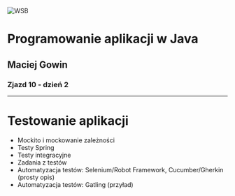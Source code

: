 ![WSB](https://maciejgowin.github.io/assets/img/wsb-logo-wroclaw.png)

# Programowanie aplikacji w Java

## Maciej Gowin

### Zjazd 10 - dzień 2

---
# Testowanie aplikacji

- Mockito i mockowanie zależności
- Testy Spring
- Testy integracyjne
- Zadania z testów
- Automatyzacja testów: Selenium/Robot Framework, Cucumber/Gherkin (prosty opis)
- Automatyzacja testów: Gatling (przyład)
